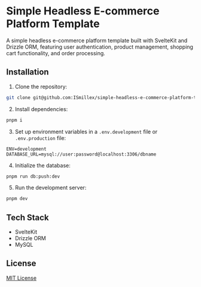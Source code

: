 # Simple Headless E-commerce Platform Template

A simple headless e-commerce platform template built with SvelteKit and Drizzle ORM, featuring user authentication, product management, shopping cart functionality, and order processing.


## Installation

1. Clone the repository:
```bash
git clone git@github.com:ISmillex/simple-headless-e-commerce-platform-template.git
```

2. Install dependencies:
```bash
pnpm i
```

3. Set up environment variables in a `.env.development` file or `.env.production` file:
```env
ENV=development
DATABASE_URL=mysql://user:password@localhost:3306/dbname
```

4. Initialize the database:
```bash
pnpm run db:push:dev 
```

5. Run the development server:
```bash
pnpm dev
```
## Tech Stack

- SvelteKit
- Drizzle ORM
- MySQL


## License

[MIT License](LICENSE)

